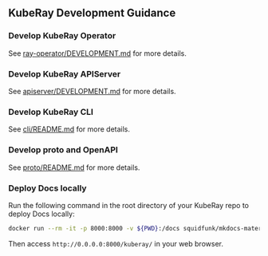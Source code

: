 ## KubeRay Development Guidance

### Develop KubeRay Operator

See [ray-operator/DEVELOPMENT.md](https://github.com/ray-project/kuberay/blob/master/ray-operator/DEVELOPMENT.md) for more details.

### Develop KubeRay APIServer

See [apiserver/DEVELOPMENT.md](https://github.com/ray-project/kuberay/blob/master/apiserver/DEVELOPMENT.md) for more details.

### Develop KubeRay CLI

See [cli/README.md](https://github.com/ray-project/kuberay/blob/master/cli/README.md) for more details.

### Develop proto and OpenAPI

See [proto/README.md](https://github.com/ray-project/kuberay/blob/master/proto/README.md) for more details.

### Deploy Docs locally

Run the following command in the root directory of your KubeRay repo to deploy Docs locally:

```sh
docker run --rm -it -p 8000:8000 -v ${PWD}:/docs squidfunk/mkdocs-material
```

Then access `http://0.0.0.0:8000/kuberay/` in your web browser.
